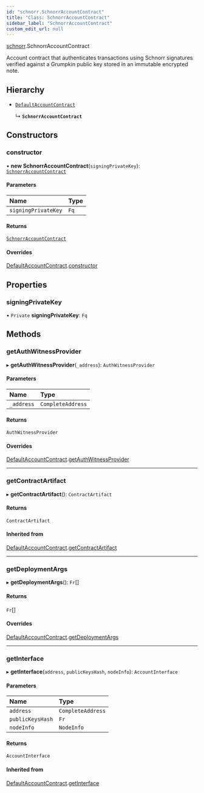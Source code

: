 ```yaml
---
id: "schnorr.SchnorrAccountContract"
title: "Class: SchnorrAccountContract"
sidebar_label: "SchnorrAccountContract"
custom_edit_url: null
---
```


[schnorr](../modules/schnorr.md).SchnorrAccountContract

Account contract that authenticates transactions using Schnorr signatures
verified against a Grumpkin public key stored in an immutable encrypted note.

## Hierarchy

- [`DefaultAccountContract`](defaults.DefaultAccountContract.md)

  ↳ **`SchnorrAccountContract`**

## Constructors

### constructor

• **new SchnorrAccountContract**(`signingPrivateKey`): [`SchnorrAccountContract`](schnorr.SchnorrAccountContract.md)

#### Parameters

| Name | Type |
| :------ | :------ |
| `signingPrivateKey` | `Fq` |

#### Returns

[`SchnorrAccountContract`](schnorr.SchnorrAccountContract.md)

#### Overrides

[DefaultAccountContract](defaults.DefaultAccountContract.md).[constructor](defaults.DefaultAccountContract.md#constructor)

## Properties

### signingPrivateKey

• `Private` **signingPrivateKey**: `Fq`

## Methods

### getAuthWitnessProvider

▸ **getAuthWitnessProvider**(`_address`): `AuthWitnessProvider`

#### Parameters

| Name | Type |
| :------ | :------ |
| `_address` | `CompleteAddress` |

#### Returns

`AuthWitnessProvider`

#### Overrides

[DefaultAccountContract](defaults.DefaultAccountContract.md).[getAuthWitnessProvider](defaults.DefaultAccountContract.md#getauthwitnessprovider)

___

### getContractArtifact

▸ **getContractArtifact**(): `ContractArtifact`

#### Returns

`ContractArtifact`

#### Inherited from

[DefaultAccountContract](defaults.DefaultAccountContract.md).[getContractArtifact](defaults.DefaultAccountContract.md#getcontractartifact)

___

### getDeploymentArgs

▸ **getDeploymentArgs**(): `Fr`[]

#### Returns

`Fr`[]

#### Overrides

[DefaultAccountContract](defaults.DefaultAccountContract.md).[getDeploymentArgs](defaults.DefaultAccountContract.md#getdeploymentargs)

___

### getInterface

▸ **getInterface**(`address`, `publicKeysHash`, `nodeInfo`): `AccountInterface`

#### Parameters

| Name | Type |
| :------ | :------ |
| `address` | `CompleteAddress` |
| `publicKeysHash` | `Fr` |
| `nodeInfo` | `NodeInfo` |

#### Returns

`AccountInterface`

#### Inherited from

[DefaultAccountContract](defaults.DefaultAccountContract.md).[getInterface](defaults.DefaultAccountContract.md#getinterface)
